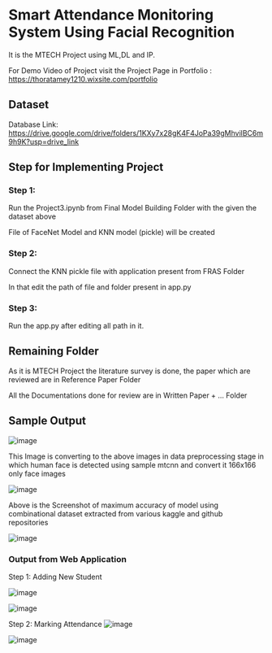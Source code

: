# Smart Attendance Monitoring System Using Facial Recognition
It is the MTECH Project using ML,DL and IP.

For Demo Video of Project visit the Project Page in Portfolio : https://thoratamey1210.wixsite.com/portfolio
## Dataset
Database Link: https://drive.google.com/drive/folders/1KXy7x28gK4F4JoPa39gMhvilBC6m9h9K?usp=drive_link
## Step for Implementing Project
### Step 1:
Run the Project3.ipynb from Final Model Building Folder with the given the dataset above

File of FaceNet Model and KNN model (pickle) will be created
### Step 2:
Connect the KNN pickle file with application present from FRAS Folder 

In that edit the path of file and folder present in app.py
### Step 3:
Run the app.py after editing all path in it.
## Remaining Folder
As it is MTECH Project the literature survey is done, the paper which are reviewed are in Reference Paper Folder

All the Documentations done for review are in Written Paper + ... Folder
## Sample Output
![image](https://github.com/thoratamey/SmartAttendanceMonitoringSystemUsingFacialRecognition/assets/88768050/5a150e3e-f776-4897-a43f-c4ec46831564)

This Image is converting to the above images in data preprocessing stage in which human face is detected using sample mtcnn and convert it 166x166 only face images

![image](https://github.com/thoratamey/SmartAttendanceMonitoringSystemUsingFacialRecognition/assets/88768050/02609bd8-70df-4018-b5ea-d1d63372b69e)

Above is the Screenshot of maximum accuracy of model using combinational dataset extracted from various kaggle and github repositories 

![image](https://github.com/thoratamey/SmartAttendanceMonitoringSystemUsingFacialRecognition/assets/88768050/022414fb-e8a5-4198-8dc5-68b12fd07f10)
### Output from Web Application
Step 1:
Adding New Student

![image](https://github.com/thoratamey/SmartAttendanceMonitoringSystemUsingFacialRecognition/assets/88768050/3eeffe51-efc9-44cc-b9d3-3aecae5a75a5)

![image](https://github.com/thoratamey/SmartAttendanceMonitoringSystemUsingFacialRecognition/assets/88768050/f5cf2c09-764f-4172-aad4-8fe0874c7a0a)

Step 2:
Marking Attendance
![image](https://github.com/thoratamey/SmartAttendanceMonitoringSystemUsingFacialRecognition/assets/88768050/0debb092-131a-4b1f-a007-f106ca5e4861)

![image](https://github.com/thoratamey/SmartAttendanceMonitoringSystemUsingFacialRecognition/assets/88768050/1ba7755d-2f1d-4a0a-8091-d0f987812661)
